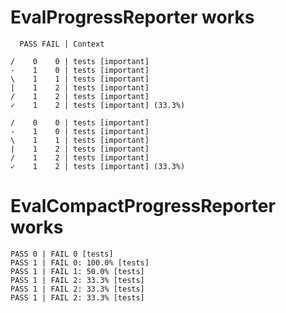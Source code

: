 # EvalProgressReporter works

      PASS FAIL | Context
    
    /    0    0 | tests [important]                                                 
    -    1    0 | tests [important]                                                 
    \    1    1 | tests [important]                                                 
    |    1    2 | tests [important]                                                 
    /    1    2 | tests [important]                                                 
    ✓    1    2 | tests [important] (33.3%)
    
    /    0    0 | tests [important]                                                 
    -    1    0 | tests [important]                                                 
    \    1    1 | tests [important]                                                 
    |    1    2 | tests [important]                                                 
    /    1    2 | tests [important]                                                 
    ✓    1    2 | tests [important] (33.3%)

# EvalCompactProgressReporter works

    
    PASS 0 | FAIL 0 [tests]                                                         
    PASS 1 | FAIL 0: 100.0% [tests]                                                 
    PASS 1 | FAIL 1: 50.0% [tests]                                                  
    PASS 1 | FAIL 2: 33.3% [tests]                                                  
    PASS 1 | FAIL 2: 33.3% [tests]                                                  
    PASS 1 | FAIL 2: 33.3% [tests]                                                  

